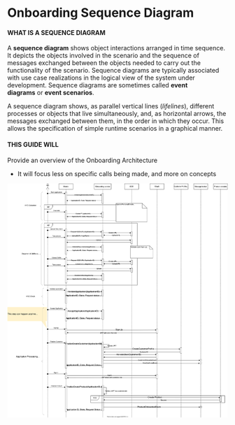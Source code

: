 # Onboarding Sequence Diagram



#### WHAT IS A SEQUENCE DIAGRAM

A **sequence diagram** shows object interactions arranged in time sequence. It depicts the objects involved in the scenario and the sequence of messages exchanged between the objects needed to carry out the functionality of the scenario. Sequence diagrams are typically associated with use case realizations in the logical view of the system under development. Sequence diagrams are sometimes called **event diagrams** or **event scenarios**.

A sequence diagram shows, as parallel vertical lines (*lifelines*), different processes or objects that live simultaneously, and, as horizontal arrows, the messages exchanged between them, in the order in which they occur. This allows the specification of simple runtime scenarios in a graphical manner.



#### THIS GUIDE WILL

Provide an overview of the Onboarding Architecture

- It will focus less on specific calls being made, and more on concepts

![Onboarding Sequence Diagram](images/Onboarding_Sequence_ext.svg) 
